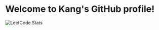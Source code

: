 # Welcome to Kang's GitHub profile! 

![LeetCode Stats](https://leetcard.jacoblin.cool/CJKang0601?theme=wtf&font=ABeeZee&ext=heatmap)



